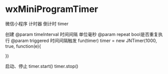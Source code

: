 # wxMiniProgramTimer
微信小程序 计时器 倒计时 timer

创建
@param timeInterval 时间间隔 单位毫秒
@param repeat  bool是否重复执行 
@param triggered 时间间隔触发  fun(timer)
timer = new JNTimer(1000, true, function(e){

})
 
启动、停止
timer.start()
timer.stop()
